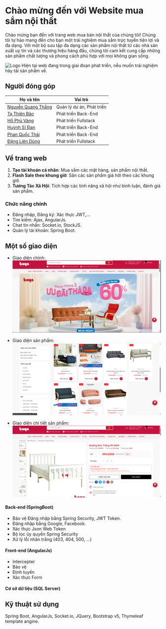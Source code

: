 
# Chào mừng đến với Website mua sắm nội thất 

Chào mừng bạn đến với trang web mua bán nội thất của chúng tôi! Chúng tôi tự hào mang đến cho bạn một trải nghiệm mua sắm trực tuyến tiện lợi và đa dạng. Với một bộ sưu tập đa dạng các sản phẩm nội thất từ các nhà sản xuất uy tín và các thương hiệu hàng đầu, chúng tôi cam kết cung cấp những sản phẩm chất lượng và phong cách phù hợp với mọi không gian sống.


![Logo](https://dev-to-uploads.s3.amazonaws.com/uploads/articles/th5xamgrr6se0x5ro4g6.png)
Hiện tại web đang trong giai đoạn phát triển, nễu muốn trải nghiệm hãy tải sản phẩm về.

## Người đóng góp
| Họ và tên             | Vai trò                                                                |
| ----------------- | ------------------------------------------------------------------ |
|[Nguyễn Quang Thắng](https://github.com/quangthang1307) | Quản lý dự án, Phát triển |  
|[Tạ Thiên Bảo](https://github.com/baottpc04782) | Phát triển Back-End |  
|[Hồ Phủ Vàng](https://github.com/hophuvang0111) | Phát triển Fullstack | 
|[Huỳnh Sĩ Đan](https://github.com/danbroone1) | Phát triển Back-End |
|[Phan Quốc Thái](https://github.com/phanquocthai198) | Phát triển Back-End |
|[Đặng Liên Dũng](https://github.com/DungDan) | Phát triển Fullstack |

## Về trang web

1. **Tạo tài khoản cá nhân**: Mua sắm các mặt hàng, sản phẩm nội thất.
2. **Flash Sale theo khung giờ**: Săn các sản phẩm giá hời theo các khung giờ.
3. **Tương Tác Xã Hội**: Tích hợp các tính năng xã hội như bình luận, đánh giá sản phẩm.

### Chức năng chính
- Đăng nhập, Đăng ký: Xác thực JWT,...
- Tìm kiếm: Ajax, AngularJs.
- Chat tin nhắn: Socket.io, StockJS.
- Quản lý tài khoản: Spring Boot.

## Một số giao diện

- Giao diện chính:
![App Screenshot](./imagespreview/anh3.jpg)

- Giao diện sản phẩm:
![App Screenshot](./imagespreview/anh2.jpg)

- Giao diện chi tiết sản phẩm: 
![App Screenshot](./imagespreview/anh1.jpg)

#### Back-end (SpringBoot)
- Bảo vệ Đăng nhập bằng Spring Security, JWT Token.
- Đăng nhập bằng Google, Facebook.
- Xác thực Json Web Token
- Bộ lọc ủy quyền Spring Security
- Xử lý lỗi nhãn trắng (403, 404, 500, ...)

#### Front-end (AngularJs)
- Intercepter
- Bảo vệ
- Định tuyến
- Xác thực Form

#### Cơ sở dữ liệu (SQL Server)

## Kỹ thuật sử dụng

Spring Boot, AngularJs, Socket.io, JQuery, Bootstrap v5, Thymeleaf template angine.

